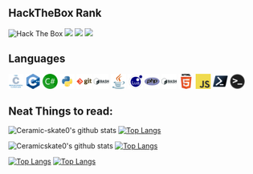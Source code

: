 ## HackTheBox Rank

<img src="http://www.hackthebox.eu/badge/image/462079" alt="Hack The Box"> <a href="https://twitter.com/ceramicskate0">
<img src="https://img.shields.io/twitter/follow/ceramicskate0?color=0ff00&label=%40ceramicskate0&logo=twitter&logoColor=00ff00&style=for-the-badge"></a>
<a href="https://github.com/ceramicskate0"><img src="https://img.shields.io/github/followers/ceramicskate0?color=%2300ff00&logoColor=00ff00&logo=github&style=for-the-badge"></a>
<a href="https://github.com/ceramic-skate0"><img src="https://img.shields.io/github/followers/ceramic-skate0?color=%2300ff00&logoColor=00ff00&logo=github&style=for-the-badge"></a>

## Languages
<code><img height="30" src="https://raw.githubusercontent.com/github/explore/80688e429a7d4ef2fca1e82350fe8e3517d3494d/topics/c/c.png"></code>
<code><img height="30" src="https://raw.githubusercontent.com/github/explore/80688e429a7d4ef2fca1e82350fe8e3517d3494d/topics/cpp/cpp.png"></code>
<code><img height="30" src="https://raw.githubusercontent.com/github/explore/80688e429a7d4ef2fca1e82350fe8e3517d3494d/topics/csharp/csharp.png"></code>
<code><img height="30" src="https://raw.githubusercontent.com/github/explore/80688e429a7d4ef2fca1e82350fe8e3517d3494d/topics/python/python.png"></code>
<code><img height="30" src="https://raw.githubusercontent.com/github/explore/80688e429a7d4ef2fca1e82350fe8e3517d3494d/topics/git/git.png"></code>
<code><img height="30" src="https://raw.githubusercontent.com/github/explore/80688e429a7d4ef2fca1e82350fe8e3517d3494d/topics/bash/bash.png"></code>
<code><img height="30" src="https://raw.githubusercontent.com/github/explore/80688e429a7d4ef2fca1e82350fe8e3517d3494d/topics/java/java.png"></code>
<code><img height="30" src="https://raw.githubusercontent.com/github/explore/80688e429a7d4ef2fca1e82350fe8e3517d3494d/topics/lua/lua.png"></code>
<code><img height="30" src="https://raw.githubusercontent.com/github/explore/80688e429a7d4ef2fca1e82350fe8e3517d3494d/topics/php/php.png"></code>
<code><img height="30" src="https://raw.githubusercontent.com/github/explore/80688e429a7d4ef2fca1e82350fe8e3517d3494d/topics/bash/bash.png"></code>
<code><img height="30" src="https://raw.githubusercontent.com/github/explore/80688e429a7d4ef2fca1e82350fe8e3517d3494d/topics/html/html.png"></code>
<code><img height="30" src="https://raw.githubusercontent.com/github/explore/80688e429a7d4ef2fca1e82350fe8e3517d3494d/topics/javascript/javascript.png"></code>
<code><img height="30" src="https://raw.githubusercontent.com/github/explore/80688e429a7d4ef2fca1e82350fe8e3517d3494d/topics/powershell/powershell.png"></code>
<code><img height="30" src="https://raw.githubusercontent.com/github/explore/80688e429a7d4ef2fca1e82350fe8e3517d3494d/topics/terminal/terminal.png"></code>

## Neat Things to read:
![Ceramic-skate0's github stats](https://github-readme-stats.vercel.app/api?username=ceramic-skate0&show_icons=true&hide_border=false&theme=tokyonight&count_private=true&hide_title=false)
[![Top Langs](https://github-readme-stats.vercel.app/api/top-langs/?username=ceramic-skate0&hide=html&theme=tokyonight&layout=compact)](https://github.com/anuraghazra/github-readme-stats)

![Ceramicskate0's github stats](https://github-readme-stats.vercel.app/api?username=ceramicskate0&show_icons=true&hide_border=false&theme=tokyonight&count_private=true&hide_title=false)
[![Top Langs](https://github-readme-stats.vercel.app/api/top-langs/?username=ceramicskate0&hide=html&theme=tokyonight&layout=compact)](https://github.com/anuraghazra/github-readme-stats)

[![Top Langs](https://github-readme-stats.vercel.app/api/top-langs/?username=ceramicskate0&langs_count=80)](https://github.com/anuraghazra/github-readme-stats)
[![Top Langs](https://github-readme-stats.vercel.app/api/top-langs/?username=ceramic-skate0&langs_count=80)](https://github.com/anuraghazra/github-readme-stats)

